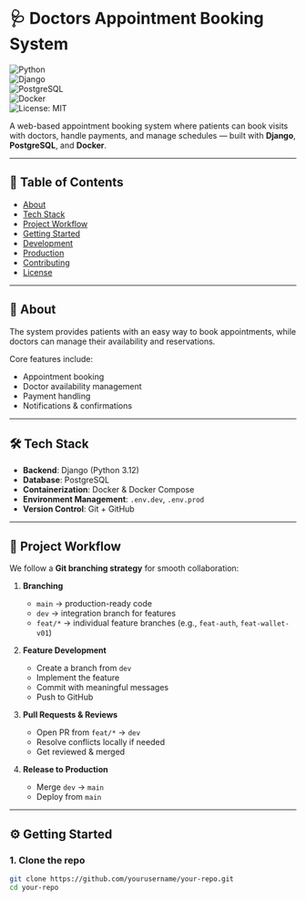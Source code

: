 # 🩺 Doctors Appointment Booking System

![Python](https://img.shields.io/badge/Python-3.12-blue.svg)  
![Django](https://img.shields.io/badge/Django-5.0-green.svg)  
![PostgreSQL](https://img.shields.io/badge/PostgreSQL-15-blue.svg)  
![Docker](https://img.shields.io/badge/Docker-Ready-2496ED.svg)  
![License: MIT](https://img.shields.io/badge/License-MIT-yellow.svg)

A web-based appointment booking system where patients can book visits with doctors, handle payments, and manage schedules — built with **Django**, **PostgreSQL**, and **Docker**.

---

## 📌 Table of Contents

- [About](#-about)
- [Tech Stack](#-tech-stack)
- [Project Workflow](#-project-workflow)
- [Getting Started](#-getting-started)
- [Development](#-development)
- [Production](#-production)
- [Contributing](#-contributing)
- [License](#-license)

---

## 📖 About

The system provides patients with an easy way to book appointments, while doctors can manage their availability and reservations.

Core features include:

- Appointment booking
- Doctor availability management
- Payment handling
- Notifications & confirmations

---

## 🛠 Tech Stack

- **Backend**: Django (Python 3.12)
- **Database**: PostgreSQL
- **Containerization**: Docker & Docker Compose
- **Environment Management**: `.env.dev`, `.env.prod`
- **Version Control**: Git + GitHub

---

## 🔄 Project Workflow

We follow a **Git branching strategy** for smooth collaboration:

1. **Branching**

   - `main` → production-ready code
   - `dev` → integration branch for features
   - `feat/*` → individual feature branches (e.g., `feat-auth`, `feat-wallet-v01`)

2. **Feature Development**

   - Create a branch from `dev`
   - Implement the feature
   - Commit with meaningful messages
   - Push to GitHub

3. **Pull Requests & Reviews**

   - Open PR from `feat/*` → `dev`
   - Resolve conflicts locally if needed
   - Get reviewed & merged

4. **Release to Production**
   - Merge `dev` → `main`
   - Deploy from `main`

---

## ⚙️ Getting Started

### 1. Clone the repo

```bash
git clone https://github.com/yourusername/your-repo.git
cd your-repo
```
